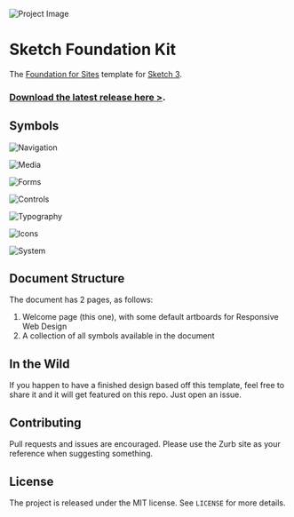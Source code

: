 ![Project Image](https://raw.githubusercontent.com/stephenway/sketch-foundation-kit/master/images/project-image.png)

# Sketch Foundation Kit

The [Foundation for Sites](http://foundation.zurb.com) template for [Sketch 3](http://bohemiancoding.com/sketch/).

### [Download the latest release here >](https://github.com/stephenway/sketch-foundation-kit/releases).

## Symbols

![Navigation](https://raw.githubusercontent.com/stephenway/sketch-foundation-kit/master/images/Navigation.jpg)

![Media](https://raw.githubusercontent.com/stephenway/sketch-foundation-kit/master/images/Media.jpg)

![Forms](https://raw.githubusercontent.com/stephenway/sketch-foundation-kit/master/images/Forms.jpg)

![Controls](https://raw.githubusercontent.com/stephenway/sketch-foundation-kit/master/images/Controls.jpg)

![Typography](https://raw.githubusercontent.com/stephenway/sketch-foundation-kit/master/images/Typography.jpg)

![Icons](https://raw.githubusercontent.com/stephenway/sketch-foundation-kit/master/images/Icons.jpg)

![System](https://raw.githubusercontent.com/stephenway/sketch-foundation-kit/master/images/System.jpg)


## Document Structure

The document has 2 pages, as follows:

1.	Welcome page (this one), with some default artboards for Responsive Web Design
2.	A collection of all symbols available in the document

## In the Wild

If you happen to have a finished design based off this template, feel free to share it and it will get featured on this repo. Just open an issue.

## Contributing

Pull requests and issues are encouraged. Please use the Zurb site as your reference when suggesting something.

## License

The project is released under the MIT license. See `LICENSE` for more details.
